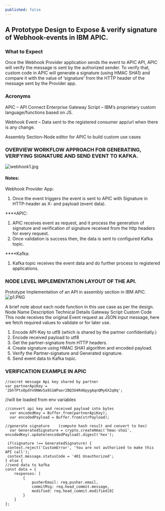 ```yaml
---
published: false
---
```

## A Prototype Design to Expose & verify signature of Webhook-events in IBM APIC.




### What to Expect
Once the Webhook Provider application sends the event to APIC API, APIC will verify the message is sent by the authorized sender. To verify that, custom code in APIC will generate a signature (using HMAC SHA1) and compare it with the value of ‘signature’ from the HTTP header of the message sent by the Provider app.

### Acronyms
APIC – API Connect Enterprise
Gateway Script – IBM’s proprietary custom language/functions based on JS.

Webhook Event – Data sent to the registered consumer app/url when there is any change.

Assembly Section-Node editor for APIC to build custom use cases 



### OVERVIEW WORKFLOW APPROACH FOR GENERATING, VERIFYING SIGNATURE AND SEND EVENT TO KAFKA.
![webhook1.jpg]({{site.baseurl}}/_posts/webhook1.jpg)

 

#### Notes:
Webhook Provider App:
1.	Once the event triggers the event is sent to APIC with Signature in HTTP-header as X-<custom-name> and payload (event data).
  
****APIC:
1.	APIC receives event as request, and it process the generation of signature and verification of signature received from the http headers for every request.
2.	Once validation is success then, the data is sent to configured Kafka topic.

****Kafka:
1.	Kafka topic receives the event data and do further process to registered applications.



### NODE LEVEL IMPLEMENTATION LAYOUT OF THE API.
Prototype Implementation of an API in assembly section in IBM APIC.
![p1.PNG]({{site.baseurl}}/_posts/p1.PNG)

 

A brief note about each node function in this use case as per the design.
Node Name	Description	Technical Details
Gateway Script	Custom Code	This node receives the original Event request as JSON input message, here we fetch required values to validate or for later use. 
1.	Encode API-Key to utf8 (which is shared by the partner confidentially.)
2.	Encode received payload to utf8
3.	Get the partner-signature from HTTP headers.
4.	Create signature using HMAC SHA1 algorithm and encoded payload.
5.	Verify the Partner-signature and Generated signature.
6.	Send event data to Kafka topic.
  
  
  ### VERIFICATION EXAMPLE IN APIC
   
	//secret message Api key shared by partner
    var partnerApiKey = '2bh7Ptx0pdYn9NWv5a9S1WPaer2BQ3U4R40pygAqnQMy6X2q0q';   
//will be loaded from env variables
	
	//convert api key and received payload into bytes
      var encodedKey = Buffer.from(partnerApiKey);
      var encodedPayload = Buffer.from(strPayload);
	
    //generate signature	(compute hash result and convert to hex)
      var GeneratedSignature = crypto.createHmac('hmac-sha1',  encodedKey).update(encodedPayload).digest('hex');
      
     if(signature !== GeneratedSignature) {
     context.reject('CustomError', 'You are not authorized to make this API call');
     context.message.statusCode = '401 Unauthorized';
    } else {
	//send data to kafka
    const data = {
        responses: [
            {
                pusherEmail: req.pusher.email,
                commitMsg: req.head_commit.message,
                modified: req.head_commit.modified[0]
            }
        ]
    };



